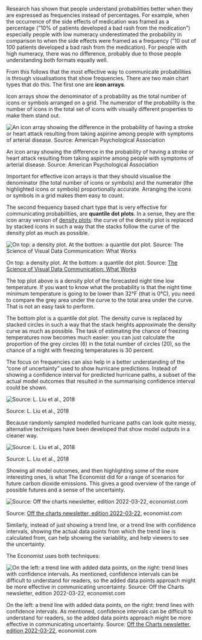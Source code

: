 Research has shown that people understand probabilities better when they are expressed as frequencies instead of percentages. For example, when the occurrence of the side effects of medication was framed as a percentage (”10% of patients developed a bad rash from the medication”) especially people with low numeracy underestimated the probability in comparison to when the side effects were framed as a frequency (”10 out of 100 patients developed a bad rash from the medication). For people with high numeracy, there was no difference, probably due to those people understanding both formats equally well.

From this follows that the most effective way to communicate probabilities is through visualisations that show frequencies. There are two main chart types that do this. The first one are **icon arrays**.

Icon arrays show the denominator of a probability as the total number of icons or symbols arranged on a grid. The numerator of the probability is the number of icons in the total set of icons with visually different properties to make them stand out.

![An icon array showing the difference in the probability of having a stroke or heart attack resulting from taking aspirine among people with symptoms of arterial disease. Source: American Psychological Association](Visualising%20uncertainty%208aa5c9e663864767aaa41986a5a6f96c/icon-array.png)

An icon array showing the difference in the probability of having a stroke or heart attack resulting from taking aspirine among people with symptoms of arterial disease. Source: American Psychological Association

Important for effective icon arrays is that they should visualise the denominator (the total number of icons or symbols) and the numerator (the highlighted icons or symbols) proportionally accurate. Arranging the icons or symbols in a grid makes them easy to count.

The second frequency based chart type that is very effective for communicating probabilities, are **quantile dot plots**. In a sense, they are the icon array version of <span class='internal-link'>[density plots](density-violin-and-raincloud-plots)</span>: the curve of the density plot is replaced by stacked icons in such a way that the stacks follow the curve of the density plot as much as possible.

![On top: a density plot. At the bottom: a quantile dot plot. Source:  [The Science of Visual Data Communication: What Works](https://www.psychologicalscience.org/publications/visual-data-communication.html)](Visualising%20uncertainty%208aa5c9e663864767aaa41986a5a6f96c/density-plot-vs-quantile-dot-plot.png)

On top: a density plot. At the bottom: a quantile dot plot. Source:  [The Science of Visual Data Communication: What Works](https://www.psychologicalscience.org/publications/visual-data-communication.html)

The top plot above is a density plot of the forecasted night time low temperature. If you want to know what the probability is that the night time minimum temperature is going to be lower than 32°F (that is 0°C), you need to compare the grey area under the curve to the total area under the curve. That is not an easy task to perform.

The bottom plot is a quantile dot plot. The density curve is replaced by stacked circles in such a way that the stack heights approximate the density curve as much as possible. The task of estimating the chance of freezing temperatures now becomes much easier: you can just calculate the proportion of the grey circles (6) in the total number of circles (20), so the chance of a night with freezing temperatures is 30 percent.

The focus on frequencies can also help in a better understanding of the “cone of uncertainty” used to show hurricane predictions. Instead of showing a confidence interval for predicted hurricane paths, a subset of the actual model outcomes that resulted in the summarising confidence interval could be shown. 

![Source: L. Liu et al., 2018](Visualising%20uncertainty%208aa5c9e663864767aaa41986a5a6f96c/hurricane-spaghetti.png)

Source: L. Liu et al., 2018

Because randomly sampled modelled hurricane paths can look quite messy, alternative techniques have been developed that show model outputs in a cleaner way.

![Source: L. Liu et al., 2018](Visualising%20uncertainty%208aa5c9e663864767aaa41986a5a6f96c/hurricane-paths.png)

Source: L. Liu et al., 2018

Showing all model outcomes, and then highlighting some of the more interesting ones, is what The Economist did for a range of scenarios for future carbon dioxide emissions. This gives a good overview of the range of possible futures and a sense of the uncertainty.

![Source: [Off the charts newsletter, edition 2022-03-22](https://view.e.economist.com/?qs=47ab3ac6d352c46ac7318d7ce367556de7dd947ad3a613a2d4dcb8792845728c3189c76ff24221ff1a77a68a44f1252997c6d0a7755aab10a081512f13b1d124399971df0256fc452f5bfacbc167e6b7), economist.com](Visualising%20uncertainty%208aa5c9e663864767aaa41986a5a6f96c/economist-co2.png)

Source: [Off the charts newsletter, edition 2022-03-22](https://view.e.economist.com/?qs=47ab3ac6d352c46ac7318d7ce367556de7dd947ad3a613a2d4dcb8792845728c3189c76ff24221ff1a77a68a44f1252997c6d0a7755aab10a081512f13b1d124399971df0256fc452f5bfacbc167e6b7), economist.com

Similarly, instead of just showing a trend line, or a trend line with confidence intervals, showing the actual data points from which the trend line is calculated from, can help showing the variability, and help viewers to see the uncertainty.

The Economist uses both techniques:

![On the left: a trend line with added data points, on the right: trend lines with confidence intervals. As mentioned, confidence intervals can be difficult to understand for readers, so the added data points approach might be more effective in communicating uncertainty. Source: [Off the Charts newsletter, edition 2022-03-22](https://view.e.economist.com/?qs=47ab3ac6d352c46ac7318d7ce367556de7dd947ad3a613a2d4dcb8792845728c3189c76ff24221ff1a77a68a44f1252997c6d0a7755aab10a081512f13b1d124399971df0256fc452f5bfacbc167e6b7), economist.com](Visualising%20uncertainty%208aa5c9e663864767aaa41986a5a6f96c/economist-trendline-confidence-intervals.png)

On the left: a trend line with added data points, on the right: trend lines with confidence intervals. As mentioned, confidence intervals can be difficult to understand for readers, so the added data points approach might be more effective in communicating uncertainty. Source: [Off the Charts newsletter, edition 2022-03-22](https://view.e.economist.com/?qs=47ab3ac6d352c46ac7318d7ce367556de7dd947ad3a613a2d4dcb8792845728c3189c76ff24221ff1a77a68a44f1252997c6d0a7755aab10a081512f13b1d124399971df0256fc452f5bfacbc167e6b7), economist.com